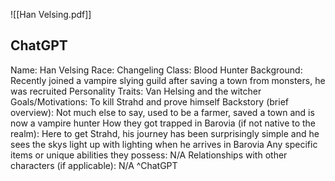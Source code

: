 ![[Han Velsing.pdf]]

## ChatGPT
Name: Han Velsing 
Race: Changeling 
Class: Blood Hunter 
Background: Recently joined a vampire slying guild after saving a town from monsters, he was recruited Personality 
Traits: Van Helsing and the witcher 
Goals/Motivations: To kill Strahd and prove himself 
Backstory (brief overview): Not much else to say, used to be a farmer, saved a town and is now a vampire hunter How they got trapped in 
Barovia (if not native to the realm): Here to get Strahd, his journey has been surprisingly simple and he sees the skys light up with lighting when he arrives in Barovia 
Any specific items or unique abilities they possess: N/A 
Relationships with other characters (if applicable): N/A
^ChatGPT